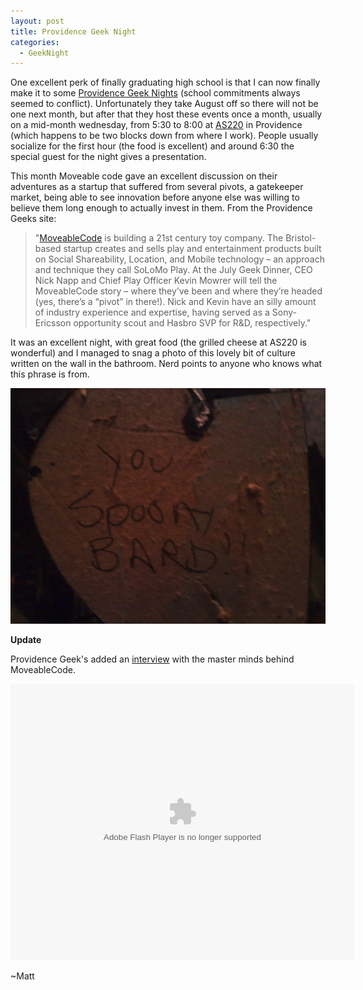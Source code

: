 ```yaml
---
layout: post
title: Providence Geek Night
categories:
  - GeekNight
---
```


One excellent perk of finally graduating high school is that I can now finally make it to some [Providence Geek Nights](http://providencegeeks.org/) (school commitments always seemed to conflict).  Unfortunately they take August off so there will not be one next month, but after that they host these events once a month, usually on a mid-month wednesday, from 5:30 to 8:00 at [AS220](http://maps.google.com/maps/place?cid=14203619864685607776&q=as220&hl=en&sll=41.707528,-71.434128&sspn=0.27429,0.043628&ie=UTF8&ll=41.891544,-71.880112&spn=0,0&t=h&z=11) in Providence (which happens to be two blocks down from where I work).  People usually socialize for the first hour (the food is excellent) and around 6:30 the special guest for the night gives a presentation.

This month Moveable code gave an excellent discussion on their adventures as a startup that suffered from several pivots, a gatekeeper market, being able to see innovation before anyone else was willing to believe them long enough to actually invest in them. From the Providence Geeks site:

> "[MoveableCode](http://moveablecode.com/) is building a 21st century toy company. The Bristol-based startup creates and sells play and entertainment products built on Social Shareability, Location, and Mobile technology – an approach and technique they call SoLoMo Play. At the July Geek Dinner, CEO Nick Napp and Chief Play Officer Kevin Mowrer will tell the MoveableCode story – where they’ve been and where they’re headed (yes, there’s a “pivot” in there!). Nick and Kevin have an silly amount of industry experience and expertise, having served as a Sony-Ericsson opportunity scout and Hasbro SVP for R&D, respectively."

It was an excellent night, with great food (the grilled cheese at AS220 is wonderful) and I managed to snag a photo of this lovely bit of culture written on the wall in the bathroom.  Nerd points to anyone who knows what this phrase is from.

![You Spoony Bard!!](/images/you-spoony-bard.jpg)

**Update**

Providence Geek's added an [interview](http://www.providencegeeks.com/2011/08/02/providence-geeks-video-podcast-nick-napp-and-kevin-mowrer-of-moveablecode/) with the master minds behind MoveableCode.

<embed src="http://blip.tv/play/AYLL5gAC" type="application/x-shockwave-flash" width="550" height="442" wmode="transparent" allowscriptaccess="always" allowfullscreen="true" ></embed>

~Matt
